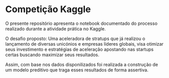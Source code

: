 # Competição Kaggle
O presente repositório apresenta o notebook documentado do processo realizado durante a atividade prática no Kaggle. 

O desafio proposto: 
Uma aceleradora de stratups que já realizou o lançamento de diversas unicónios e empresas líderes globais, visa otimizar seus investimento e estratégias de aceleração apostando nas startups certas buscando maximizar seus resultados. 

Assim, com base nos dados disponilizados foi realizada a construção de um modelo preditivo que traga esses resultados de forma assertiva. 
